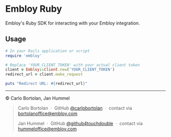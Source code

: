 # Embloy Ruby

Embloy's Ruby SDK for interacting with your Embloy integration.

## Usage

```Ruby
# In your Rails application or script
require 'embloy'

# Replace 'YOUR_CLIENT_TOKEN' with your actual client token
client = Embloy::Client.new('YOUR_CLIENT_TOKEN')
redirect_url = client.make_request

puts "Redirect URL: #{redirect_url}"
```

---

© Carlo Bortolan, Jan Hummel

> Carlo Bortolan &nbsp;&middot;&nbsp;
> GitHub [@carlobortolan](https://github.com/carlobortolan) &nbsp;&middot;&nbsp;
> contact via [bortolanoffice@embloy.com](mailto:bortolanoffice@embloy.com)
>
> Jan Hummel &nbsp;&middot;&nbsp;
> GitHub [@github4touchdouble](https://github.com/github4touchdouble) &nbsp;&middot;&nbsp;
> contact via [hummeloffice@embloy.com](mailto:hummeloffice@embloy.com)
